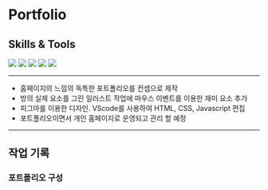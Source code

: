 # Portfolio

## Skills & Tools
<img src="https://img.shields.io/badge/HTML5-E34F26?style=flat-square&logo=HTML5&logoColor=white"/> <img src="https://img.shields.io/badge/CSS3-1572B6?style=flat-square&logo=CSS3&logoColor=white"/> <img src="https://img.shields.io/badge/Javascript-F7DF1E?style=flat-square&logo=Javascript&logoColor=white"/> <img src="https://img.shields.io/badge/Figma-F24E1E?style=flat-square&logo=Figma&logoColor=white"/> <img src="https://img.shields.io/badge/VisualStudiocode-007ACC?style=flat-square&logo=VisualStudiocode&logoColor=white"/>

---

- 홈페이지의 느낌의 독특한 포트폴리오를 컨셉으로 제작
- 방의 실제 요소를 그린 일러스트 작업에 마우스 이벤트를 이용한 재미 요소 추가
- 피그마를 이용한 디자인. VScode를 사용하여 HTML, CSS, Javascript 편집
- 포트폴리오이면서 개인 홈페이지로 운영되고 관리 할 예정

---

## 작업 기록

### 포트폴리오 구성
